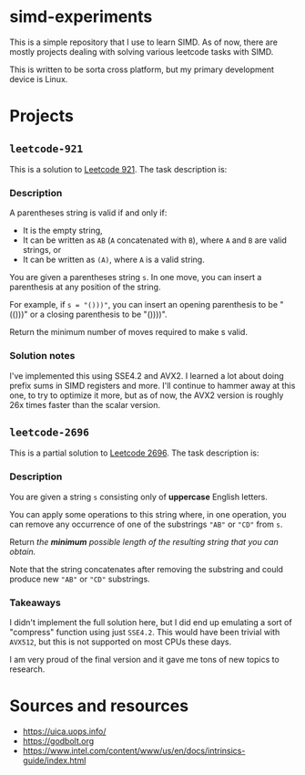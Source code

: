 # simd-experiments

This is a simple repository that I use to learn SIMD. As of now, there are
mostly projects dealing with solving various leetcode tasks with SIMD.

This is written to be sorta cross platform, but my primary development device
is Linux.

# Projects

## `leetcode-921`

This is a solution to [Leetcode 921](https://leetcode.com/problems/minimum-add-to-make-parentheses-valid/).
The task description is:

### Description

A parentheses string is valid if and only if:
- It is the empty string,
- It can be written as `AB` (`A` concatenated with `B`), where `A` and `B` are valid strings, or
- It can be written as `(A)`, where `A` is a valid string.

You are given a parentheses string `s`. In one move, you can insert a parenthesis at any position of the string.

For example, if `s = "()))"`, you can insert an opening parenthesis to be "(()))" or a closing parenthesis to be "())))".

Return the minimum number of moves required to make s valid.

### Solution notes

I've implemented this using SSE4.2 and AVX2. I learned a lot about doing prefix sums in SIMD registers and more.
I'll continue to hammer away at this one, to try to optimize it more, but as of now, the AVX2 version is roughly
26x times faster than the scalar version.


## `leetcode-2696`

This is a partial solution to [Leetcode 2696](https://leetcode.com/problems/minimum-string-length-after-removing-substrings).
The task description is:

### Description

You are given a string `s` consisting only of **uppercase** English letters.

You can apply some operations to this string where, in one operation, you can remove any occurrence of one of the substrings `"AB"` or `"CD"` from `s`.

Return *the __minimum__ possible length of the resulting string that you can obtain.*

Note that the string concatenates after removing the substring and could produce new `"AB"` or `"CD"` substrings.


### Takeaways

I didn't implement the full solution here, but I did end up emulating a sort of "compress" function
using just `SSE4.2`. This would have been trivial with `AVX512`, but this is not supported on most
CPUs these days.

I am very proud of the final version and it gave me tons of new topics to research.


# Sources and resources

- https://uica.uops.info/
- https://godbolt.org
- https://www.intel.com/content/www/us/en/docs/intrinsics-guide/index.html
